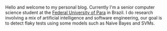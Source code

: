 Hello and welcome to my personal blog. Currently I'm a senior computer science student at the [Federal University of Para](http://www.ufpa.br) in Brazil. I do research involving a mix of artificial intelligence and software engineering, our goal is to detect flaky tests using some models such as Naive Bayes and SVMs. 


